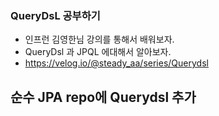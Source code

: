 ### QueryDsL 공부하기

- 인프런 김영한님 강의를 통해서 배워보자.
- QueryDsl 과 JPQL 에대해서 알아보자.
- https://velog.io/@steady_aa/series/Querydsl


## 순수 JPA repo에 Querydsl 추가